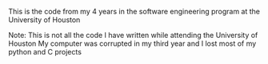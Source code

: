 This is the code from my 4 years in the software engineering program at the University of Houston 

Note:
This is not all the code I have written while attending the University of Houston
My computer was corrupted in my third year and I lost most of my python and C projects











